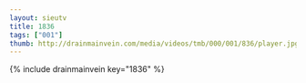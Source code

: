 ```yaml
--- 
layout: sieutv
title: 1836
tags: ["001"]
thumb: http://drainmainvein.com/media/videos/tmb/000/001/836/player.jpg
---
```

{% include drainmainvein key="1836" %} 
